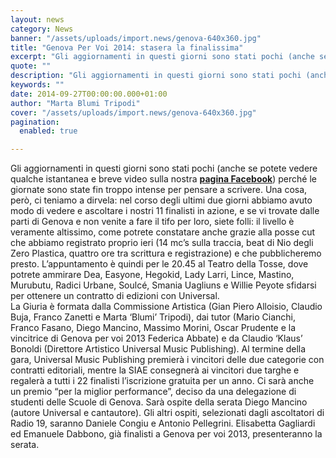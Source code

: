 ```yaml
---
layout: news
category: News
banner: "/assets/uploads/import.news/genova-640x360.jpg"
title: "Genova Per Voi 2014: stasera la finalissima"
excerpt: "Gli aggiornamenti in questi giorni sono stati pochi (anche se potete vedere qualche istantanea e breve video sulla nostra pagina Facebook) perché le giornate sono state fin troppo intense per pensare a scrivere. Una cosa, però, ci teniamo a dirvela: nel corso degli ultimi due giorni abbiamo avuto modo di vedere e ascoltare i nostri [&hellip"
quote: ""
description: "Gli aggiornamenti in questi giorni sono stati pochi (anche se potete vedere qualche istantanea e breve video sulla nostra pagina Facebook) perché le giornate sono state fin troppo intense per pensare a scrivere. Una cosa, però, ci teniamo a dirvela: nel corso degli ultimi due giorni abbiamo avuto modo di vedere e ascoltare i nostri [&hellip"
keywords: ""
date: 2014-09-27T00:00:00.000+01:00
author: "Marta Blumi Tripodi"
cover: "/assets/uploads/import.news/genova-640x360.jpg"
pagination:
  enabled: true

---
```


[](https://hotmc.com/wp-content/uploads/2014/09/genova.jpg)

Gli aggiornamenti in questi giorni sono stati pochi (anche se potete vedere qualche istantanea e breve video sulla nostra [**pagina Facebook**](https://www.facebook.com/hotmcmag?fref=ts "https://www.facebook.com/hotmcmag?fref=ts")) perché le giornate sono state fin troppo intense per pensare a scrivere. Una cosa, però, ci teniamo a dirvela: nel corso degli ultimi due giorni abbiamo avuto modo di vedere e ascoltare i nostri 11 finalisti in azione, e se vi trovate dalle parti di Genova e non venite a fare il tifo per loro, siete folli: il livello è veramente altissimo, come potrete constatare anche grazie alla posse cut che abbiamo registrato proprio ieri (14 mc’s sulla traccia, beat di Nio degli Zero Plastica, quattro ore tra scrittura e registrazione) e che pubblicheremo presto. L’appuntamento è quindi per le 20.45 al Teatro della Tosse, dove potrete ammirare Dea, Easyone, Hegokid, Lady Larri, Lince, Mastino, Murubutu, Radici Urbane, Soulcé, Smania Uagliuns e Willie Peyote sfidarsi per ottenere un contratto di edizioni con Universal.  
La Giuria è formata dalla Commissione Artistica (Gian Piero Alloisio, Claudio Buja, Franco Zanetti e Marta ‘Blumi’ Tripodi), dai tutor (Mario Cianchi, Franco Fasano, Diego Mancino, Massimo Morini, Oscar Prudente e la vincitrice di Genova per voi 2013 Federica Abbate) e da Claudio ‘Klaus’ Bonoldi (Direttore Artistico Universal Music Publishing). Al termine della gara, Universal Music Publishing premierà i vincitori delle due categorie con contratti editoriali, mentre la SIAE consegnerà ai vincitori due targhe e regalerà a tutti i 22 finalisti l’iscrizione gratuita per un anno. Ci sarà anche un premio “per la miglior performance”, deciso da una delegazione di studenti delle Scuole di Genova. Sarà ospite della serata Diego Mancino (autore Universal e cantautore). Gli altri ospiti, selezionati dagli ascoltatori di Radio 19, saranno Daniele Congiu e Antonio Pellegrini. Elisabetta Gagliardi ed Emanuele Dabbono, già finalisti a Genova per voi 2013, presenteranno la serata.